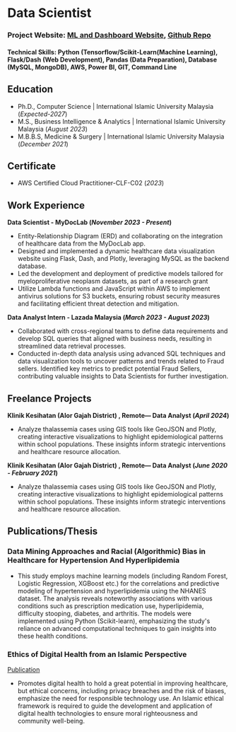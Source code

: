 # Data Scientist

### Project Website: [ML and Dashboard Website](https://nhanesdm-5a06a4078888.herokuapp.com/), [Github Repo](https://github.com/aligamon/nhanesDM)

#### Technical Skills: Python (Tensorflow/Scikit-Learn(Machine Learning), Flask/Dash (Web Development), Pandas (Data Preparation), Database (MySQL, MongoDB), AWS, Power BI, GIT, Command Line

## Education
- Ph.D., Computer Science | International Islamic University Malaysia (_Expected-2027_)								       		
- M.S., Business Intelligence & Analytics	|  International Islamic University Malaysia (_August 2023_)	 			        		
- M.B.B.S, Medicine & Surgery | International Islamic University Malaysia (_December 2021_)

## Certificate
- AWS Certified Cloud Practitioner-CLF-C02 (_2023_)

## Work Experience

**Data Scientist - MyDocLab (_November 2023 - Present_)**
- Entity-Relationship Diagram (ERD) and collaborating on the integration of healthcare data from the MyDocLab app.
- Designed and implemented a dynamic healthcare data visualization website using Flask, Dash, and Plotly, leveraging MySQL as the backend database.
- Led the development and deployment of predictive models tailored for myeloproliferative neoplasm datasets, as part of a research grant
- Utilize Lambda functions and JavaScript within AWS to implement antivirus solutions for S3 buckets, ensuring robust security measures and facilitating efficient threat detection and mitigation.

**Data Analyst Intern - Lazada Malaysia (_March 2023 - August 2023_)**
- Collaborated with cross-regional teams to define data requirements and develop SQL queries that aligned with business needs, resulting in streamlined data retrieval processes.
- Conducted in-depth data analysis using advanced SQL techniques and data visualization tools to uncover patterns and trends related to Fraud sellers. Identified key metrics to predict potential Fraud Sellers, contributing valuable insights to Data Scientists for further investigation.

## Freelance Projects
**Klinik Kesihatan (Alor Gajah District) , Remote— Data Analyst (_April 2024_)**
- Analyze thalassemia cases using GIS tools like GeoJSON and Plotly, creating interactive visualizations to highlight epidemiological
patterns within school populations. These insights inform strategic
interventions and healthcare resource allocation.

**Klinik Kesihatan (Alor Gajah District) , Remote— Data Analyst (_June 2020 - February 2021_)**
- Analyze thalassemia cases using GIS tools like GeoJSON and Plotly, creating interactive visualizations to highlight epidemiological patterns within school populations. These insights inform strategic interventions and healthcare resource allocation.

## Publications/Thesis
### Data Mining Approaches and Racial (Algorithmic) Bias in Healthcare for Hypertension And Hyperlipidemia

- This study employs machine learning models (including Random Forest, Logistic Regression, XGBoost etc.) for the correlations and predictive modeling of hypertension and hyperlipidemia using the NHANES dataset. The analysis reveals noteworthy associations with various conditions such as prescription medication use, hyperlipidemia, difficulty stooping, diabetes, and arthritis. The models were implemented using Python (Scikit-learn), emphasizing the study's reliance on advanced computational techniques to gain insights into these health conditions.

### Ethics of Digital Health from an Islamic Perspective
[Publication](https://journals.ust.edu/index.php/JST/article/view/1993/1742)

- Promotes digital health to hold a great potential in improving healthcare, but ethical concerns, including privacy breaches and the risk of biases, emphasize the need for responsible technology use. An Islamic ethical framework is required to guide the development and application of digital health technologies to ensure moral righteousness and community well-being.
